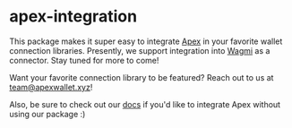 # apex-integration

This package makes it super easy to integrate [Apex](https://apexwallet.xyz/) in your favorite wallet connection libraries. Presently, we support integration into [Wagmi](https://wagmi.sh/react/connectors/injected) as a connector. Stay tuned for more to come!

Want your favorite connection library to be featured? Reach out to us at team@apexwallet.xyz!

Also, be sure to check out our [docs](https://docs.apexwallet.xyz/docs) if you'd like to integrate Apex without using our package :)
